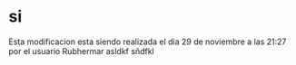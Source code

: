 # si
Esta modificacion esta siendo realizada el dia 29 de noviembre a las 21:27
por el usuario Rubhermar
asldkf
sñdfkl